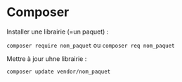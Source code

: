 # Composer

Installer une librairie (=un paquet) :

`composer require nom_paquet` ou `composer req nom_paquet`

Mettre à jour uhne librairie :

`composer update vendor/nom_paquet`